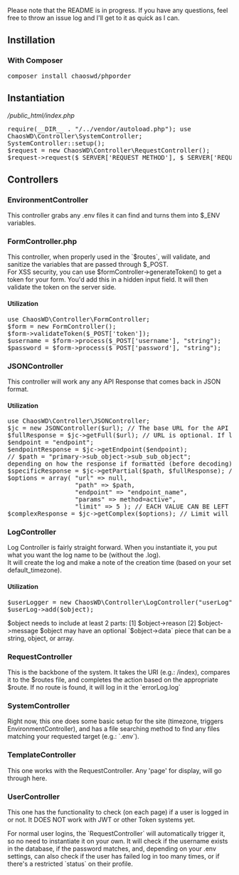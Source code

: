 Please note that the README is in progress. If you have any questions, feel free
to throw an issue log and I'll get to it as quick as I can.

<h2>Instillation</h2>
<h3>With Composer</h3>
<pre>composer install chaoswd/phporder</pre>

<h2>Instantiation</h2>
<em>/public_html/index.php</em>
<pre>
require(__DIR__ . "/../vendor/autoload.php"); use
ChaosWD\Controller\SystemController;
SystemController::setup();
$request = new ChaosWD\Controller\RequestController();
$request->request($_SERVER['REQUEST_METHOD'], $_SERVER['REQUEST_URI']);
</pre>
<h2>Controllers</h2>
<h3>EnvironmentController</h3>
<p>
  This controller grabs any .env files it can find and turns them into $_ENV
  variables.<br />
</p>

<h3>FormController.php</h3>
<p>
  This controller, when properly used in the `$routes`, will validate, and
  sanitize the variables that are passed through $_POST.<br />
  For XSS security, you can use $formController->generateToken() to get a token
  for your form. You'd add this in a hidden input field. It will then validate
  the token on the server side.
</p>
<h4>Utilization</h4>
<pre>
use ChaosWD\Controller\FormController;
$form = new FormController();
$form->validateToken($_POST['token']);
$username = $form->process($_POST['username'], "string");
$password = $form->process($_POST['password'], "string");
</pre>
<h3>JSONController</h3>
<p>
  This controller will work any any API Response that comes back in JSON format.
</p>
<h4>Utilization</h4>
<pre>
use ChaosWD\Controller\JSONController;
$jc = new JSONController($url); // The base URL for the API (without Endpoints) 
$fullResponse = $jc->getFull($url); // URL is optional. If left blank, it will take the one from the instantiation.
$endpoint = "endpoint";
$endpointResponse = $jc->getEndpoint($endpoint); 
// $path = "primary->sub_object->sub_sub_object";
depending on how the response if formatted (before decoding) 
$specificResponse = $jc->getPartial($path, $fullResponse); // $fullResponse can be left blank.
$options = array( "url" => null,
                  "path" => $path,
                  "endpoint" => "endpoint_name", 
                  "params" => method=active", 
                  "limit" => 5 ); // EACH VALUE CAN BE LEFT NULL OR OMITTED 
$complexResponse = $jc->getComplex($options); // Limit will only trigger if the results before limit are an array. Otherwise, it'll ignore this field.
</pre>
<h3>LogController</h3>
<p>
    Log Controller is fairly straight forward. When you instantiate it, you put what you want the log name to be (without the .log).<br>
    It will create the log and make a note of the creation time (based on your set default_timezone).
</p>
<h4>Utilization</h4>
<pre>
$userLogger = new ChaosWD\Controller\LogController("userLog");
$userLog->add($object);
</pre>
<p>
    $object needs to include at least 2 parts:
    [1] $object->reason
    [2] $object->message
    $object may have an optional `$object->data` piece that can be a string, object, or array.
</p>

<h3>RequestController</h3>
<p>
    This is the backbone of the system. It takes the URI (e.g.: /index), compares it to the $routes file, and completes the action based on the appropriate $route. If no route is found, it will log in it the `errorLog.log` 
</p>

<h3>SystemController</h3>
<p>
    Right now, this one does some basic setup for the site (timezone, triggers EnvironmentController), and has a file searching method to find any files matching your requested target (e.g.: `.env`).
</p>

<h3>TemplateController</h3>
<p>
    This one works with the RequestController. Any 'page' for display, will go through here.
</p>

<h3>UserController</h3>
<p>
    This one has the functionality to check (on each page) if a user is logged in or not. It DOES NOT work with JWT or other Token systems yet.
</p>
<p>
    For normal user logins, the `RequestController` will automatically trigger it, so no need to instantiate it on your own. It will check if the username exists in the database, if the password matches, and, depending on your .env settings, can also check if the user has failed log in too many times, or if there's a restricted `status` on their profile.
</p>
